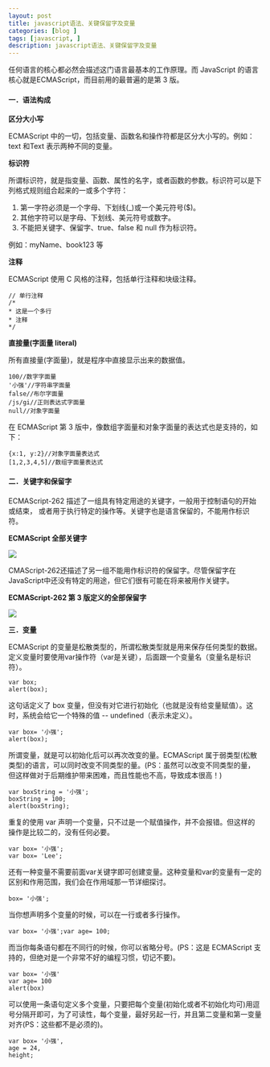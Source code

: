 ```yaml
---
layout: post
title: javascript语法、关键保留字及变量
categories: [blog ]
tags: [javascript, ]
description: javascript语法、关键保留字及变量
---
```


任何语言的核心都必然会描述这门语言最基本的工作原理。而 JavaScript 的语言核心就是ECMAScript，而目前用的最普遍的是第 3 版。

#### 一．语法构成

**区分大小写**

ECMAScript 中的一切，包括变量、函数名和操作符都是区分大小写的。例如：text 和Text 表示两种不同的变量。

**标识符**

所谓标识符，就是指变量、函数、属性的名字，或者函数的参数。标识符可以是下列格式规则组合起来的一或多个字符：

1. 第一字符必须是一个字母、下划线(_)或一个美元符号($)。
2. 其他字符可以是字母、下划线、美元符号或数字。
3. 不能把关键字、保留字、true、false 和 null 作为标识符。

例如：myName、book123 等


**注释**

ECMAScript 使用 C 风格的注释，包括单行注释和块级注释。

	// 单行注释
	/*
	* 这是一个多行
	* 注释
	*/


**直接量(字面量 literal)**

所有直接量(字面量)，就是程序中直接显示出来的数据值。

	100//数字字面量
	'小强'//字符串字面量
	false//布尔字面量
	/js/gi//正则表达式字面量
	null//对象字面量


在 ECMAScript 第 3 版中，像数组字面量和对象字面量的表达式也是支持的，如下：

	{x:1, y:2}//对象字面量表达式
	[1,2,3,4,5]//数组字面量表达式


#### 二．关键字和保留字

ECMAScript-262 描述了一组具有特定用途的关键字，一般用于控制语句的开始或结束，
或者用于执行特定的操作等。关键字也是语言保留的，不能用作标识符。

**ECMAScript 全部关键字**

![](../img/uploads/2013/08/1.jpg)

CMAScript-262还描述了另一组不能用作标识符的保留字。尽管保留字在JavaScript中还没有特定的用途，但它们很有可能在将来被用作关键字。

**ECMAScript-262 第 3 版定义的全部保留字**

![](../img/uploads/2013/08/2.jpg)

**三．变量**

ECMAScript 的变量是松散类型的，所谓松散类型就是用来保存任何类型的数据。定义变量时要使用var操作符（var是关键），后面跟一个变量名（变量名是标识符）。

	var box;
	alert(box);


这句话定义了 box 变量，但没有对它进行初始化（也就是没有给变量赋值）。这时，系统会给它一个特殊的值 -- undefined（表示未定义）。

	var box= '小强';
	alert(box);


所谓变量，就是可以初始化后可以再次改变的量。ECMAScript 属于弱类型(松散类型)的语言，可以同时改变不同类型的量。(PS：虽然可以改变不同类型的量，但这样做对于后期维护带来困难，而且性能也不高，导致成本很高！)

	var boxString = '小强';
	boxString = 100;
	alert(boxString);


重复的使用 var 声明一个变量，只不过是一个赋值操作，并不会报错。但这样的操作是比较二的，没有任何必要。

	var box= '小强';
	var box= 'Lee';


还有一种变量不需要前面var关键字即可创建变量。这种变量和var的变量有一定的区别和作用范围，我们会在作用域那一节详细探讨。

	box= '小强';


当你想声明多个变量的时候，可以在一行或者多行操作。

	var box= '小强';var age= 100;


而当你每条语句都在不同行的时候，你可以省略分号。(PS：这是 ECMAScript 支持的，但绝对是一个非常不好的编程习惯，切记不要)。

	var box= '小强'
	var age= 100
	alert(box)


可以使用一条语句定义多个变量，只要把每个变量(初始化或者不初始化均可)用逗号分隔开即可，为了可读性，每个变量，最好另起一行，并且第二变量和第一变量对齐(PS：这些都不是必须的)。

	var box= '小强',
	age = 24,
	height;


